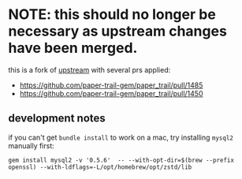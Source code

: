 # NOTE: this should no longer be necessary as upstream changes have been merged. 

this is a fork of [upstream](https://github.com/paper-trail-gem) with several prs applied:

- https://github.com/paper-trail-gem/paper_trail/pull/1485
- https://github.com/paper-trail-gem/paper_trail/pull/1450

## development notes

if you can't get `bundle install` to work on a mac, try installing `mysql2` manually first:

```
gem install mysql2 -v '0.5.6'  -- --with-opt-dir=$(brew --prefix openssl) --with-ldflags=-L/opt/homebrew/opt/zstd/lib
```
